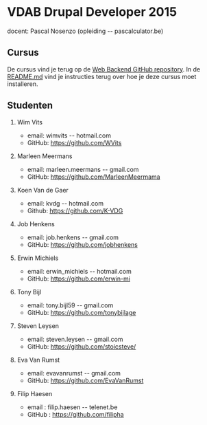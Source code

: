 VDAB Drupal Developer 2015
==============================

docent: Pascal Nosenzo (opleiding -- pascalculator.be)


## Cursus

De cursus vind je terug op de [Web Backend GitHub repository](https://github.com/pascalculator/web-backend). In de [README.md](https://github.com/pascalculator/web-backend/blob/master/README.md) vind je instructies terug over hoe je deze cursus moet installeren.


## Studenten

1. Wim Vits
	- email: wimvits -- hotmail.com
	- GitHub: https://github.com/WVits

2. Marleen Meermans
	- email: marleen.meermans -- gmail.com
	- GitHub: https://github.com/MarleenMeermama

3. Koen Van de Gaer
	- email: kvdg -- hotmail.com
	- Github: https://github.com/K-VDG

4. Job Henkens
	- email: job.henkens -- gmail.com
	- GitHub: https://github.com/jobhenkens

5. Erwin Michiels
	- email: erwin_michiels -- hotmail.com
	- GitHub: https://github.com/erwin-mi

6. Tony Bijl
	- email: tony.bijl59 -- gmail.com
	- GitHub: https://github.com/tonybijlage

7. Steven Leysen
	- email: steven.leysen -- gmail.com
	- GitHub: https://github.com/stoicsteve/


8. Eva Van Rumst
	- email: evavanrumst -- gmail.com
	- GitHub: https://github.com/EvaVanRumst

	
9. Filip Haesen
	- email : filip.haesen -- telenet.be
	- GitHub : https://github.com/filipha
